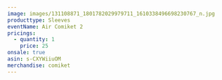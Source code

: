 ```yaml
---
image: images/131108871_1801782029979711_1610338496698230767_n.jpg
producttype: Sleeves
eventName: Air Comiket 2
pricings:
  - quantity: 1
    price: 25
onsale: true
asin: s-CXYWiiuOM
merchandise: comiket
---
```

